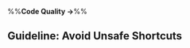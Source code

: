 <link rel="stylesheet" href="{{baseUrl}}/css/textbook.css">

<div class="website-content">

%%**Code Quality →**%%

## Guideline: Avoid Unsafe Shortcuts

<div id="main">

<include src="introduction/embed.md" />
<include src="basic/embed.md" />
<include src="intermediate/embed.md" />

</div>

</div>
